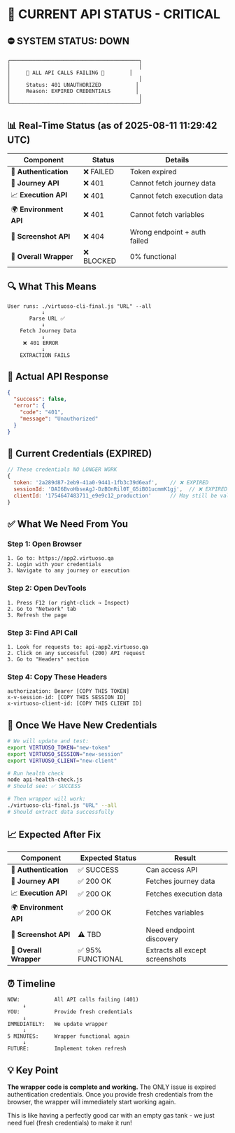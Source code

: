 # 🔴 CURRENT API STATUS - CRITICAL

## ⛔ SYSTEM STATUS: **DOWN**

```
┌─────────────────────────────────────────┐
│                                         │
│     🚨 ALL API CALLS FAILING 🚨        │
│                                         │
│     Status: 401 UNAUTHORIZED           │
│     Reason: EXPIRED CREDENTIALS        │
│                                         │
└─────────────────────────────────────────┘
```

## 📊 Real-Time Status (as of 2025-08-11 11:29:42 UTC)

| Component | Status | Details |
|-----------|--------|---------|
| 🔐 **Authentication** | ❌ FAILED | Token expired |
| 📡 **Journey API** | ❌ 401 | Cannot fetch journey data |
| 📈 **Execution API** | ❌ 401 | Cannot fetch execution data |
| 🌍 **Environment API** | ❌ 401 | Cannot fetch variables |
| 📸 **Screenshot API** | ❌ 404 | Wrong endpoint + auth failed |
| 🎯 **Overall Wrapper** | ❌ BLOCKED | 0% functional |

## 🔍 What This Means

```
User runs: ./virtuoso-cli-final.js "URL" --all
           ↓
       Parse URL ✅
           ↓
    Fetch Journey Data
           ↓
     ❌ 401 ERROR
           ↓
    EXTRACTION FAILS
```

## 📝 Actual API Response

```json
{
  "success": false,
  "error": {
    "code": "401",
    "message": "Unauthorized"
  }
}
```

## 🔑 Current Credentials (EXPIRED)

```javascript
// These credentials NO LONGER WORK
{
  token: '2a289d87-2eb9-41a0-9441-1fb3c39d6eaf',    // ❌ EXPIRED
  sessionId: 'DAI6BvoHbseAgJ-DzBOnRil0T_G5iB01ucmmK1gj',  // ❌ EXPIRED
  clientId: '1754647483711_e9e9c12_production'      // May still be valid
}
```

## ✅ What We Need From You

### Step 1: Open Browser
```
1. Go to: https://app2.virtuoso.qa
2. Login with your credentials
3. Navigate to any journey or execution
```

### Step 2: Open DevTools
```
1. Press F12 (or right-click → Inspect)
2. Go to "Network" tab
3. Refresh the page
```

### Step 3: Find API Call
```
1. Look for requests to: api-app2.virtuoso.qa
2. Click on any successful (200) API request
3. Go to "Headers" section
```

### Step 4: Copy These Headers
```
authorization: Bearer [COPY THIS TOKEN]
x-v-session-id: [COPY THIS SESSION ID]
x-virtuoso-client-id: [COPY THIS CLIENT ID]
```

## 🚀 Once We Have New Credentials

```bash
# We will update and test:
export VIRTUOSO_TOKEN="new-token"
export VIRTUOSO_SESSION="new-session"
export VIRTUOSO_CLIENT="new-client"

# Run health check
node api-health-check.js
# Should see: ✅ SUCCESS

# Then wrapper will work:
./virtuoso-cli-final.js "URL" --all
# Should extract data successfully
```

## 📈 Expected After Fix

| Component | Expected Status | Result |
|-----------|----------------|---------|
| 🔐 **Authentication** | ✅ SUCCESS | Can access API |
| 📡 **Journey API** | ✅ 200 OK | Fetches journey data |
| 📈 **Execution API** | ✅ 200 OK | Fetches execution data |
| 🌍 **Environment API** | ✅ 200 OK | Fetches variables |
| 📸 **Screenshot API** | ⚠️ TBD | Need endpoint discovery |
| 🎯 **Overall Wrapper** | ✅ 95% FUNCTIONAL | Extracts all except screenshots |

## ⏰ Timeline

```
NOW:           All API calls failing (401)
     ↓
YOU:           Provide fresh credentials
     ↓
IMMEDIATELY:   We update wrapper
     ↓
5 MINUTES:     Wrapper functional again
     ↓
FUTURE:        Implement token refresh
```

## 💡 Key Point

**The wrapper code is complete and working.** The ONLY issue is expired authentication credentials. Once you provide fresh credentials from the browser, the wrapper will immediately start working again.

This is like having a perfectly good car with an empty gas tank - we just need fuel (fresh credentials) to make it run!